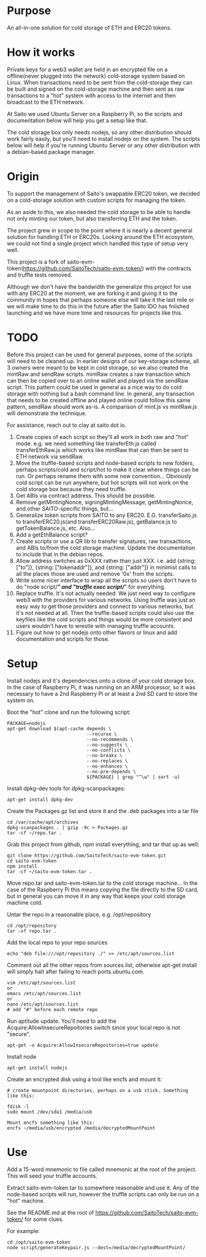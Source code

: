 
# Purpose

An all-in-one solution for cold storage of ETH and ERC20 tokens.

# How it works

Private keys for a web3 wallet are held in an encrypted file on a offline(never plugged into the network) cold-storage system based on Linux. When transactions need to be sent from the cold-storage they can be built and signed on the cold-storage machine and then sent as raw transactions to a "hot" system with access to the internet and then broadcast to the ETH network.

At Saito we used Ubuntu Server on a Raspberry Pi, so the scripts and documentation below will help you get a setup like that.

The cold storage box only needs nodejs, so any other distribution should work fairly easily, but you'll need to install nodejs on the system. The scripts below will help if you're running Ubuntu Server or any other distribution with a debian-based package manager.

# Origin

To support the management of Saito's swappable ERC20 token, we decided on a cold-storage solution with custom scripts for managing the token.

As an aside to this, we also needed the cold storage to be able to handle not only minting our token, but also transferring ETH and the token.

The project grew in scope to the point where it is nearly a decent general solution for handling ETH or ERC20s. Looking around the ETH ecosystem, we could not find a single project which handled this type of setup very well.

This project is a fork of saito-evm-token(https://github.com/SaitoTech/saito-evm-token/) with the contracts and truffle tests removed.

Although we don't have the bandwidth the generalize this project for use with any ERC20 at the moment, we are forking it and giving it to the community in hopes that perhaps someone else will take it the last mile or we will make time to do this in the future after the Saito IDO has fniished launching and we have more time and resources for projects like this.

# TODO

Before this project can be used for general purposes, some of the scripts will need to be cleaned up. In earlier designs of our key-storage scheme, all 3 owners were meant to be kept in cold storage, so we also created the mintRaw and sendRaw scripts. mintRaw creates a raw transaction which can then be copied over to an online wallet and played via the sendRaw script. This pattern could be used in general as a nice way to do cold storage with nothing but a bash command line. In general, any transaction that needs to be created offline and played online could follow this same pattern, sendRaw should work as-is. A comparison of mint.js vs mintRaw.js will demonstrate the technique.

For assistance, reach out to clay at saito dot io.

1) Create copies of each script so they'll all work in both raw and "hot" mode. e.g. we need something like transferEth.js called transferEthRaw.js which works like mintRaw that can then be sent to ETH network via sendRaw. 
2) Move the truffle-based scripts and node-based scripts to new folders, perhaps scripts/cold and script/hot to make it clear where things can be run. Or perhaps rename them with some new convention... Obviously cold script can be run anywhere, but hot scripts will not work on the cold storage box because they need truffle.
3) Get ABIs via contract address. This should be possible.
4) Remove getMintingNonce, signingMintingMessage, getMintingNonce, and other SAITO-specific things, but...
5) Generalize token scripts from SAITO to any ERC20. E.G. transferSaito.js to transferERC20.js(and transferERC20Raw.js), getBalance.js to getTokenBalance.js, etc. Also...
6) Add a getEthBalance script?
7) Create scripts or use a QR lib to transfer signatures, raw transactions, and ABIs to/from the cold storage machine. Update the documentation to include that in the debian repos.
8) Allow address switches as 0xXXX rather than just XXX. i.e. add {string: ["to"]}, {string: ["tokenaddr"]}, and {string: ["addr"]} in minimist calls to all the places those are used and remove '0x' from the scripts.
9) Write some nicer interface to wrap all the scripts so users don't have to do "node script/***" and "truffle exec script/***" for everything.
10) Replace truffle. It's not actually needed. We just need way to configure web3 with the providers for various networks. Using truffle was just an easy way to get those providers and connect to various networks, but it's not needed at all. Then the truffle-based scripts could also use the keyfiles like the cold scripts and things would be more consistent and users wouldn't have to wrestle with managing truffle accounts.
11) Figure out how to get nodejs onto other flavors or linux and add documentation and scripts for those.

# Setup

Install nodejs and it's dependencies onto a clone of your cold storage box. In the case of Raspberry Pi, it was running on an ARM processor, so it was necessary to have a 2nd Raspberry Pi or at least a 2nd SD card to store the system on.

Boot the "hot" clone and run the following script:

```
PACKAGE=nodejs
apt-get download $(apt-cache depends \
                             --recurse \
                             --no-recommends \
                             --no-suggests \
                             --no-conflicts \
                             --no-breaks \
                             --no-replaces \
                             --no-enhances \
                             --no-pre-depends \
                             ${PACKAGE} | grep "^\w" | sort -u)
```

Install dpkg-dev tools for dpkg-scanpackages:

```
apt-get install dpkg-dev
```

Create the Packages.gz list and store it and the .deb packages into a tar file

```
cd /var/cache/apt/archives
dpkg-scanpackages . | gzip -9c > Packages.gz
tar -cf ~/repo.tar .
```

Grab this project from github, npm install everything, and tar that up as well:

```
git clone https://github.com/SaitoTech/saito-evm-token.git
cd saito-evm-token
npm install
tar -cf ~/saito-evm-token.tar .
```

Move repo.tar and saito-evm-token.tar to the cold storage machine... In the case of the Raspberry Pi this means copying the file directly to the SD card, but in general you can move it in any way that keeps your cold storage machine cold.


Untar the repo in a reasonable place, e.g. /opt/repository

```
cd /opt/repository
tar -xf repo.tar .
```

Add the local repo to your repo sources

```
echo "deb file:///opt/repository ./" >> /etc/apt/sources.list
```

Comment out all the other repos from sources.list, otherwise apt-get install will simply halt after failing to reach ports.ubuntu.com.

```
vim /etc/apt/sources.list 
or 
emacs /etc/apt/sources.list 
or
nano /etc/apt/sources.list 
# add "#" before each remote repo
```
Run aptitude update. You'll need to add the Acquire:AllowInsecureRepoitories switch since your local repo is not "secure".

```
apt-get -o Acquire:AllowInsecureRepoitories=true update 
```

Install node

```
apt-get install nodejs
```

Create an encrypted disk using a tool like encfs and mount it:

```
# create mountpoint directories, perhaps on a usb stick. Something like this:

fdisk -l
sudo mount /dev/sda1 /media/usb

Mount encfs something like this:
encfs ~/media/usb/encrypted /media/decryptedMountPoint
```

# Use

Add a 15-word mnemonic to file called mnemonic at the root of the project. This will seed your truffle accounts. 

Extract saito-evm-token.tar to somewhere reasonable and use it. Any of the node-based scripts will run, however the truffle scripts can only be run on a "hot" machine.

See the README.md at the root of https://github.com/SaitoTech/saito-evm-token/ for some clues.

For example:

```
cd /opt/saito-evm-token
node script/generateKeypair.js --dest=/media/decryptedMountPoint/
```

